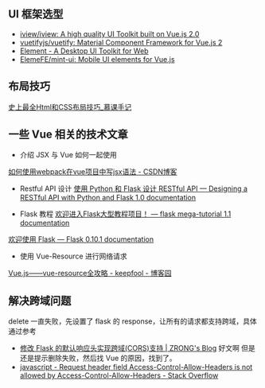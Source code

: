 ## UI 框架选型

* [iview/iview: A high quality UI Toolkit built on Vue\.js 2\.0](https://github.com/iview/iview)
* [vuetifyjs/vuetify: Material Component Framework for Vue\.js 2](https://github.com/vuetifyjs/vuetify)
* [Element \- A Desktop UI Toolkit for Web](http://element-cn.eleme.io/#/en-US/)
* [ElemeFE/mint\-ui: Mobile UI elements for Vue\.js](https://github.com/ElemeFE/mint-ui/)

## 布局技巧

[史上最全Html和CSS布局技巧\_慕课手记](https://www.imooc.com/article/2235)

## 一些 Vue 相关的技术文章

* 介绍 JSX 与 Vue 如何一起使用

[如何使用webpack在vue项目中写jsx语法 \- CSDN博客](https://blog.csdn.net/itkingone/article/details/77096895)


* Restful API 设计
[使用 Python 和 Flask 设计 RESTful API — Designing a RESTful API with Python and Flask 1\.0 documentation](http://www.pythondoc.com/flask-restful/first.html)

* Flask 教程
[欢迎进入Flask大型教程项目！ — flask mega\-tutorial 1\.1 documentation](http://www.pythondoc.com/flask-mega-tutorial/index.html)

[欢迎使用 Flask — Flask 0\.10\.1 documentation](http://www.pythondoc.com/flask/index.html)

* 使用 Vue-Resource 进行网络请求

[Vue\.js——vue\-resource全攻略 \- keepfool \- 博客园](http://www.cnblogs.com/keepfool/p/5657065.html)

## 解决跨域问题

delete 一直失败，先设置了 flask 的 response，让所有的请求都支持跨域，具体通过参考
* [修改 Flask 的默认响应头实现跨域\(CORS\)支持 \| ZRONG's Blog](https://blog.zengrong.net/post/2615.html)
好文啊
但是还是提示删除失败，然后找 Vue 的原因，找到了。
* [javascript \- Request header field Access\-Control\-Allow\-Headers is not allowed by Access\-Control\-Allow\-Headers \- Stack Overflow](https://stackoverflow.com/questions/25727306/request-header-field-access-control-allow-headers-is-not-allowed-by-access-contr)
